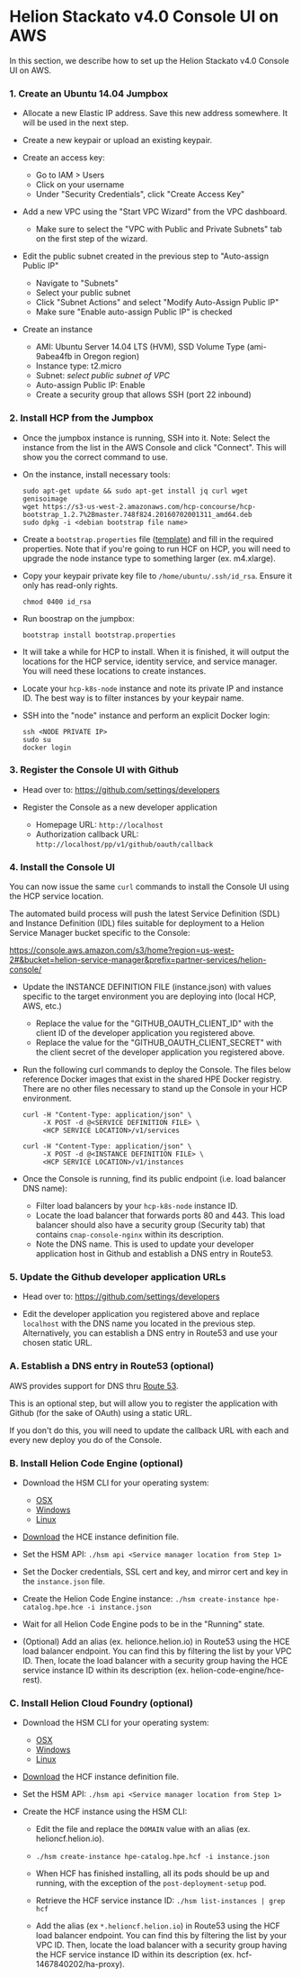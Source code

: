 # Helion Stackato v4.0 Console UI on AWS
In this section, we describe how to set up the Helion Stackato v4.0 Console UI on AWS.


### 1. Create an Ubuntu 14.04 Jumpbox
* Allocate a new Elastic IP address. Save this new address somewhere. It will be used in the next step.

* Create a new keypair or upload an existing keypair.

* Create an access key:
  - Go to IAM > Users
  - Click on your username
  - Under "Security Credentials", click "Create Access Key"

* Add a new VPC using the "Start VPC Wizard" from the VPC dashboard.
  - Make sure to select the "VPC with Public and Private Subnets" tab on the first step of the wizard.

* Edit the public subnet created in the previous step to "Auto-assign Public IP"
  - Navigate to "Subnets"
  - Select your public subnet
  - Click "Subnet Actions" and select "Modify Auto-Assign Public IP"
  - Make sure "Enable auto-assign Public IP" is checked

* Create an instance
  - AMI: Ubuntu Server 14.04 LTS (HVM), SSD Volume Type (ami-9abea4fb in Oregon region)
  - Instance type: t2.micro
  - Subnet: *select public subnet of VPC*
  - Auto-assign Public IP: Enable
  - Create a security group that allows SSH (port 22 inbound)


### 2. Install HCP from the Jumpbox
* Once the jumpbox instance is running, SSH into it.
  Note: Select the instance from the list in the AWS Console and click "Connect". This will show you the correct command to use.

* On the instance, install necessary tools:
  ```
  sudo apt-get update && sudo apt-get install jq curl wget genisoimage
  wget https://s3-us-west-2.amazonaws.com/hcp-concourse/hcp-bootstrap_1.2.7%2Bmaster.748f824.20160702001311_amd64.deb
  sudo dpkg -i <debian bootstrap file name>
  ```

* Create a `bootstrap.properties` file ([template](aws/bootstrap-1.2.7.properties)) and fill in the required properties. Note that if you're going to run HCF on HCP, you will need to upgrade the node instance type to something larger (ex. m4.xlarge).

* Copy your keypair private key file to `/home/ubuntu/.ssh/id_rsa`. Ensure it only has read-only rights.
  ```
  chmod 0400 id_rsa
  ```

* Run boostrap on the jumpbox:
  ```
  bootstrap install bootstrap.properties
  ```

* It will take a while for HCP to install. When it is finished, it will output the locations for the HCP service, identity service, and service manager. You will need these locations to create instances.

* Locate your `hcp-k8s-node` instance and note its private IP and instance ID. The best way is to filter instances by your keypair name.

* SSH into the "node" instance and perform an explicit Docker login:
  ```
  ssh <NODE PRIVATE IP>
  sudo su
  docker login
  ```


### 3. Register the Console UI with Github

* Head over to: https://github.com/settings/developers

* Register the Console as a new developer application
  - Homepage URL: `http://localhost`
  - Authorization callback URL: `http://localhost/pp/v1/github/oauth/callback`


### 4. Install the Console UI

You can now issue the same `curl` commands to install the Console UI using the HCP service location.

The automated build process will push the latest Service Definition (SDL) and Instance Definition (IDL) files suitable for deployment to a Helion Service Manager bucket specific to the Console:

https://console.aws.amazon.com/s3/home?region=us-west-2#&bucket=helion-service-manager&prefix=partner-services/helion-console/

* Update the INSTANCE DEFINITION FILE (instance.json) with values specific to the target environment you are deploying into (local HCP, AWS, etc.)
  - Replace the value for the "GITHUB_OAUTH_CLIENT_ID" with the client ID of the developer application you registered above.
  - Replace the value for the "GITHUB_OAUTH_CLIENT_SECRET" with the client secret of the developer application you registered above.

* Run the following curl commands to deploy the Console. The files below reference Docker images that exist in the shared HPE Docker registry. There are no other files necessary to stand up the Console in your HCP environment.

  ```
  curl -H "Content-Type: application/json" \
       -X POST -d @<SERVICE DEFINITION FILE> \
       <HCP SERVICE LOCATION>/v1/services

  curl -H "Content-Type: application/json" \
       -X POST -d @<INSTANCE DEFINITION FILE> \
       <HCP SERVICE LOCATION>/v1/instances
  ```

* Once the Console is running, find its public endpoint (i.e. load balancer DNS name):
  - Filter load balancers by your `hcp-k8s-node` instance ID.
  - Locate the load balancer that forwards ports 80 and 443. This load balancer should also have a security group (Security tab) that contains `cnap-console-nginx` within its description.
  - Note the DNS name. This is used to update your developer application host in Github and establish a DNS entry in Route53.


### 5. Update the Github developer application URLs

* Head over to: https://github.com/settings/developers

* Edit the developer application you registered above and replace `localhost` with the DNS name you located in the previous step. Alternatively, you can establish a DNS entry in Route53 and use your chosen static URL.


### A. Establish a DNS entry in Route53 (optional)

AWS provides support for DNS thru [Route 53](https://github.com/hpcloud/hdp-resource-manager/blob/develop/cmd/bootstrap/docs/bootstrap.md#load-balancer-support).

This is an optional step, but will allow you to register the application with Github (for the sake of OAuth) using a static URL.

If you don't do this, you will need to update the callback URL with each and every new deploy you do of the Console.


### B. Install Helion Code Engine (optional)

* Download the HSM CLI for your operating system:
  - [OSX](https://helion-service-manager.s3.amazonaws.com/release/master/hsm-cli/dist/0.1.50/hsm-0.1.50-darwin-amd64.tar.gz)
  - [Windows](https://helion-service-manager.s3.amazonaws.com/release/master/hsm-cli/dist/0.1.50/hsm-0.1.50-windows-amd64.zip)
  - [Linux](https://helion-service-manager.s3.amazonaws.com/release/master/hsm-cli/dist/0.1.50/hsm-0.1.50-linux-amd64.tar.gz)

* [Download](https://console.aws.amazon.com/s3/home?region=us-west-2#&bucket=helion-service-manager&prefix=partner-services/hce) the HCE instance definition file.

* Set the HSM API: `./hsm api <Service manager location from Step 1>`

* Set the Docker credentials, SSL cert and key, and mirror cert and key in the `instance.json` file.

* Create the Helion Code Engine instance: `./hsm create-instance hpe-catalog.hpe.hce -i instance.json`

* Wait for all Helion Code Engine pods to be in the "Running" state.

* (Optional) Add an alias (ex. helionce.helion.io) in Route53 using the HCE load balancer endpoint. You can find this by filtering the list by your VPC ID. Then, locate the load balancer with a security group having the HCE service instance ID within its description (ex. helion-code-engine/hce-rest).


### C. Install Helion Cloud Foundry (optional)

* Download the HSM CLI for your operating system:
  - [OSX](https://helion-service-manager.s3.amazonaws.com/release/master/hsm-cli/dist/0.1.50/hsm-0.1.50-darwin-amd64.tar.gz)
  - [Windows](https://helion-service-manager.s3.amazonaws.com/release/master/hsm-cli/dist/0.1.50/hsm-0.1.50-windows-amd64.zip)
  - [Linux](https://helion-service-manager.s3.amazonaws.com/release/master/hsm-cli/dist/0.1.50/hsm-0.1.50-linux-amd64.tar.gz)

* [Download](https://s3-us-west-2.amazonaws.com/helion-service-manager/partner-services/hcf/instance.json) the HCF instance definition file.

* Set the HSM API: `./hsm api <Service manager location from Step 1>`

* Create the HCF instance using the HSM CLI:

  - Edit the file and replace the `DOMAIN` value with an alias (ex. helioncf.helion.io).

  - `./hsm create-instance hpe-catalog.hpe.hcf -i instance.json`

  - When HCF has finished installing, all its pods should be up and running, with the exception of the `post-deployment-setup` pod.

  - Retrieve the HCF service instance ID: `./hsm list-instances | grep hcf`

  - Add the alias (ex `*.helioncf.helion.io`) in Route53 using the HCF load balancer endpoint. You can find this by filtering the list by your VPC ID. Then, locate the load balancer with a security group having the HCF service instance ID within its description (ex. hcf-1467840202/ha-proxy).
